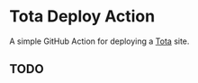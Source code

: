 # Tota Deploy Action

A simple GitHub Action for deploying a [Tota](https://tota.dev) site.

## TODO
